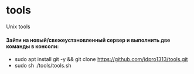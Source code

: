 # tools
Unix tools 
#### Зайти на новый/свежеустановленный сервер и выполнить две команды в консоли:
  -   sudo apt install git -y && git clone https://github.com/idpro1313/tools.git
  -   sudo sh ./tools/tools.sh
